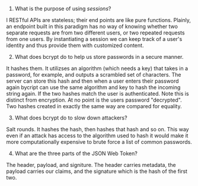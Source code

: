 <!-- Answers to the Short Answer Essay Questions go here -->

1. What is the purpose of using _sessions_?

I RESTful APIs are stateless; their end points are like pure functions. Plainly, an endpoint built in this paradigm has no way of knowing whether two separate requests are
from two different users, or two repeated requests from one users. By instantiating a session we can keep track of a user's identity and thus provide them with
customized content.

2. What does bcrypt do to help us store passwords in a secure manner.

It hashes them. It utilizses an algorithm (which needs a key) that takes in a password, for example, and outputs a scrambled set of characters. The server can store this
hash and then when a user enters their password again bycript can use the same algorithm and key to hash the incoming string again. If the two hashes match the user is authenticated.
Note this is distinct from encryption. At no point is the users password "decrypted". Two hashes created in exactly the same way are compared for equality.

3. What does bcrypt do to slow down attackers?

Salt rounds. It hashes the hash, then hashes that hash and so on. This way even if an attack has access to the algorithm used to hash it would make it more computationally
expensive to brute force a list of common passwords.

4. What are the three parts of the JSON Web Token?

The header, payload, and signiture. The header carries metadata, the payload carries our claims, and the signature which is the hash of the first two.
